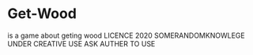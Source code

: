 # Get-Wood
is a game about geting wood 
LICENCE 2020 SOMERANDOMKNOWLEGE UNDER CREATIVE USE ASK AUTHER TO USE
